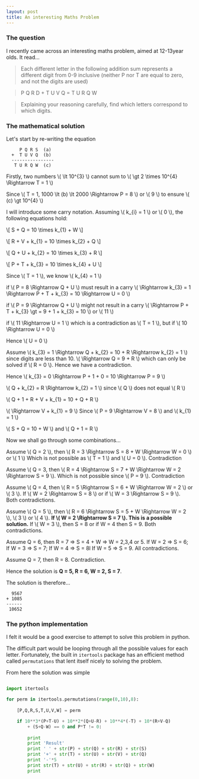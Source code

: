 ```yaml
---
layout: post
title: An interesting Maths Problem
---
```


### The question

I recently came across an interesting maths problem, aimed at 12-13year olds. It read...

>Each different letter in the following addition sum represents a different digit from 0-9 inclusive (neither P nor T are equal to zero, and not the digits are used)

> P Q R D + T U V Q = T U R Q W

>Explaining your reasoning carefully, find which letters correspond to which digits.


### The mathematical solution

Let's start by re-writing the equation


         P Q R S  (a)
      +  T U V Q  (b)
      ----------------
       T U R Q W  (c)
 

Firstly, two numbers \\( \lt 10^{3} \\) cannot sum to \\( \gt 2 \times 10^{4} \Rightarrow T = 1 \\)

Since \\( T = 1, 1000 \lt (b) \lt 2000 \Rightarrow P = 8 \\) or \\( 9 \\) to ensure \\( (c) \gt 10^{4} \\)

I will introduce some carry notation. Assuming \\( k_{i} = 1 \\) or \\( 0 \\), the following equations hold:

\\[ S + Q = 10 \times k\_{1} + W \\]

\\[ R + V + k\_{1} = 10 \times k\_{2} + Q \\]

\\[ Q + U + k\_{2} = 10 \times k\_{3} + R \\]

\\[ P + T + k\_{3} = 10 \times k\_{4} + U \\]

Since \\( T = 1 \\), we know \\( k_{4} = 1 \\)

if \\( P = 8 \Rightarrow Q + U \\) must result in a carry \\( \Rightarrow k\_{3} = 1 \Rightarrow P + T + k\_{3} = 10 \Rightarrow U = 0 \\)

if \\( P = 9 \Rightarrow Q + U \\) might not result in a carry \\( \Rightarrow P + T + k\_{3} \gt = 9 + 1 + k\_{3} = 10 \\) or \\( 11 \\)

if \\( 11 \Rightarrow U = 1 \\) which is a contradiction as \\( T = 1 \\), but if \\( 10 \Rightarrow U = 0 \\)

Hence \\( U = 0 \\) 



Assume \\( k\_{3} = 1 \Rightarrow Q + k\_{2} = 10 + R  \Rightarrow k\_{2} = 1  \\) since digits are less than 10.
\\( \Rightarrow Q = 9 + R \\) which can only be solved if \\( R = 0 \\). Hence we have a contradiction.

Hence \\( k\_{3} = 0 \Rightarrow P + 1 + 0 = 10 \Rightarrow P = 9 \\)

\\( Q + k\_{2} = R \Rightarrow k\_{2} = 1 \\) since \\( Q \\) does not equal \\( R \\)

\\( Q + 1 + R + V + k\_{1} = 10 + Q + R \\)

\\( \Rightarrow V + k\_{1} = 9 \\) Since  \\( P = 9 \Rightarrow V = 8 \\) and \\( k\_{1} = 1 \\)

\\( S + Q = 10 + W \\) and  \\( Q + 1 = R \\)

Now we shall go through some combinations...

Assume \\( Q = 2 \\), then \\( R = 3 \Rightarrow S = 8 + W \Rightarrow W = 0 \\) or \\( 1 \\) Which is not possible as \\( T = 1 \\) and \\( U = 0 \\). Contradiction

Assume \\( Q = 3, then \\( R = 4 \Rightarrow S = 7 + W \Rightarrow W = 2 \Rightarrow S = 9 \\). Which is not possible since \\( P = 9 \\). Contradiction

Assume \\( Q = 4, then \\( R = 5 \Rightarrow S = 6 + W \Rightarrow W = 2 \\) or \\( 3 \\). If \\( W = 2 \Rightarrow S = 8 \\) or if \\( W = 3 \Rightarrow S = 9 \\). Both contradictions.

Assume \\( Q = 5 \\), then \\( R = 6 \Rightarrow S = 5 + W \Rightarrow W = 2 \\), \\( 3 \\) or \\( 4 \\). **If \\( W = 2 \Rightarrow S = 7 \\). This is a possible solution.** If \\( W = 3 \\), then S = 8 or if W = 4 then S = 9. Both contradictions.

Assume Q = 6, then R = 7 => S = 4 + W => W = 2,3,4 or 5. If W = 2 => S = 6; If W = 3 => S = 7; If W = 4 => S = 8l If W = 5 => S = 9. All contradictions.

Assume Q = 7, then R = 8. Contradiction.

Hence the solution is **Q = 5, R = 6, W = 2, S = 7**.

The solution is therefore...

	  9567
	+ 1085
	------
	 10652




### The python implementation

I felt it would be a good exercise to attempt to solve this problem in python.

The difficult part would be looping through all the possible values for each letter. Fortunately, the built in `itertools` package has an efficient method called `permutations` that lent itself nicely to solving the problem.

From here the solution was simple

```python

import itertools

for perm in itertools.permutations(range(0,10),8):
		
	[P,Q,R,S,T,U,V,W] = perm

	if 10**3*(P+T-U) + 10**2*(Q+U-R) + 10**4*(-T) + 10*(R+V-Q)
		+ (S+Q-W) == 0 and P*T != 0:
		
		print
		print 'Result'
		print ' ' + str(P) + str(Q) + str(R) + str(S)
		print '+' + str(T) + str(U) + str(V) + str(Q)
		print '-'*5
		print str(T) + str(U) + str(R) + str(Q) + str(W)
		print 

```
